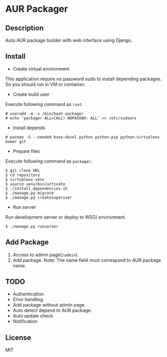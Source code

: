 # AUR Packager

## Description

Auto AUR package builder with web interface using Django.

## Install

- Create virtual environment

This application require no password sudo to install depending packages.
So you should run in VM or container.

- Create build user

Execute following command as `root`.

```
# useradd -m -s /bin/bash packager
# echo 'packager ALL=(ALL) NOPASSWD: ALL' >> /etc/sudoers
```

- Install depends

```
# pacman -S --needed base-devel python python-pip python-virtualenv bower git
```

- Prepare files

Execute following command as `packager`.

```
$ git clone URL
$ cd repository
$ virtualenv venv
$ source venv/bin/activate
$ ./install_dependencies.sh
$ ./manage.py migrate
$ ./manage.py createsuperuser
```

- Run server

Run development server or deploy to WSGI environment.

```
$ ./manage.py runserver
```

## Add Package

1. Access to admin page(`/admin`).
2. Add package.
Note: The name field must correspond to AUR package name.

## TODO

- Authentication
- Error handling
- Add package without admin page.
- Auto detect depend to AUR package.
- Auto update check
- Notification

## License

MIT
